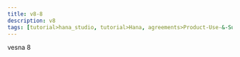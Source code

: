 ```yaml
---
title: v8-8
description: v8
tags: [tutorial>hana_studio, tutorial>Hana, agreements>Product-Use-&-Support-Terms, products>project-"Sentinel",dfgfdg]
---
```

vesna 8
